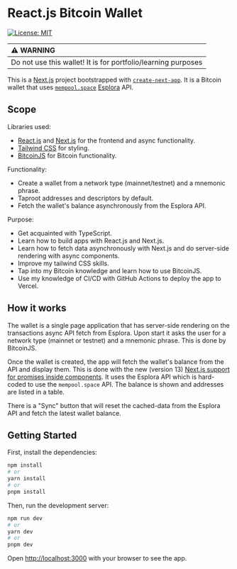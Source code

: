 # React.js Bitcoin Wallet

[![License: MIT](https://img.shields.io/badge/License-MIT-yellow.svg)](https://opensource.org/licenses/MIT)

| :warning: WARNING                                             |
| :------------------------------------------------------------ |
| Do not use this wallet! It is for portfolio/learning purposes |

This is a [Next.js](https://nextjs.org/) project bootstrapped with
[`create-next-app`](https://github.com/vercel/next.js/tree/canary/packages/create-next-app).
It is a Bitcoin wallet that uses [`mempool.space`](https://mempool.space/)
[Esplora](https://github.com/Blockstream/esplora/blob/master/API.md) API.

## Scope

Libraries used:

- [React.js](https://react.dev/) and [Next.js](https://nextjs.org/) for the
  frontend and async functionality.
- [Tailwind CSS](https://tailwindcss.com/) for styling.
- [BitcoinJS](https://github.com/bitcoinjs) for Bitcoin
  functionality.

Functionality:

- Create a wallet from a network type (mainnet/testnet) and a mnemonic phrase.
- Taproot addresses and descriptors by default.
- Fetch the wallet's balance asynchronously from the Esplora API.

Purpose:

- Get acquainted with TypeScript.
- Learn how to build apps with React.js and Next.js.
- Learn how to fetch data asynchronously with Next.js
  and do server-side rendering with async components.
- Improve my tailwind CSS skills.
- Tap into my Bitcoin knowledge and learn how to use BitcoinJS.
- Use my knowledge of CI/CD with GitHub Actions to deploy the app to Vercel.

## How it works

The wallet is a single page application that has server-side rendering
on the transactions async API fetch from Esplora.
Upon start it asks the user for a network type (mainnet or testnet)
and a mnemonic phrase.
This is done by BitcoinJS.

<!-- TODO: insert screenshot -->

Once the wallet is created, the app will fetch the wallet's balance
from the API and display them.
This is done with the new (version 13) [Next.js support for promises inside components](https://nextjs.org/blog/next-13#data-fetching).
It uses the Esplora API which is hard-coded to use the `mempool.space` API.
The balance is shown and addresses are listed in a table.

<!-- TODO: insert screenshot -->

There is a "Sync" button that will reset the cached-data from
the Esplora API and fetch the latest wallet balance.

<!-- TODO: insert screenshot -->

## Getting Started

First, install the dependencies:

```bash
npm install
# or
yarn install
# or
pnpm install
```

Then, run the development server:

```bash
npm run dev
# or
yarn dev
# or
pnpm dev
```

Open [http://localhost:3000](http://localhost:3000) with your browser to see the app.
